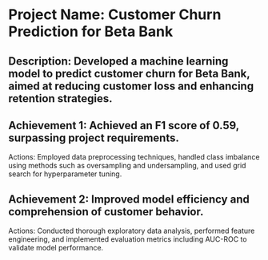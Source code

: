 # Project Name: Customer Churn Prediction for Beta Bank

## Description: Developed a machine learning model to predict customer churn for Beta Bank, aimed at reducing customer loss and enhancing retention strategies.

## Achievement 1: Achieved an F1 score of 0.59, surpassing project requirements.
Actions: Employed data preprocessing techniques, handled class imbalance using methods such as oversampling and undersampling, and used grid search for hyperparameter tuning.

## Achievement 2: Improved model efficiency and comprehension of customer behavior.
Actions: Conducted thorough exploratory data analysis, performed feature engineering, and implemented evaluation metrics including AUC-ROC to validate model performance.
